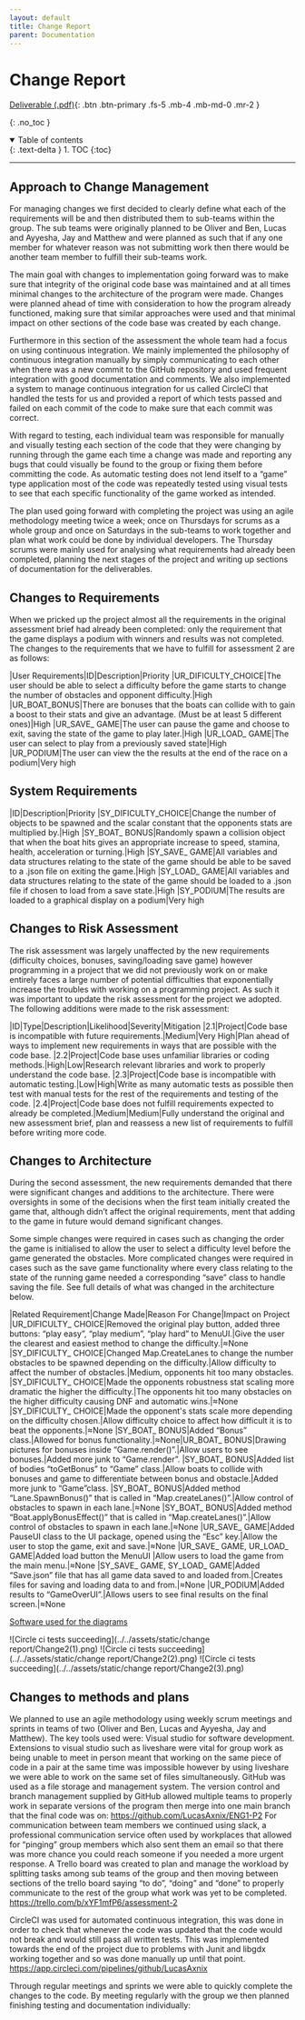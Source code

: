 ```yaml
---
layout: default
title: Change Report
parent: Documentation
---
```


# Change Report

[Deliverable (.pdf)](../../assets/deliverables/current/Change2.pdf){: .btn .btn-primary .fs-5 .mb-4 .mb-md-0 .mr-2 }

{: .no_toc }

<details open markdown="block">
  <summary>
    Table of contents
  </summary>
  {: .text-delta }
1. TOC
{:toc}
</details>

---

## Approach to Change Management

For managing changes we first decided to clearly define what each of the requirements will be and then distributed them to sub-teams within the group. The sub teams were originally planned to be Oliver and Ben, Lucas and Ayyesha, Jay and Matthew and were planned as such that if any one member for whatever reason was not submitting work then there would be another team member to fulfill their sub-teams work. 

The main goal with changes to implementation going forward was to make sure that integrity of the original code base was maintained and at all times minimal changes to the architecture of the program were made. Changes were planned ahead of time with consideration to how the program already functioned, making sure that similar approaches were used and that minimal impact on other sections of the code base was created by each change.

Furthermore in this section of the assessment the whole team had a focus on using continuous integration. We mainly implemented the philosophy of continuous integration manually by simply communicating to each other when there was a new commit to the GitHub repository and used frequent integration with good documentation and comments. We also implemented a system to manage continuous integration for us called CircleCI that handled the tests for us and provided a report of which tests passed and failed on each commit of the code to make sure that each commit was correct.

With regard to testing, each individual team was responsible for manually and visually testing each section of the code that they were changing by running through the game each time a change was made and reporting any bugs that could visually be found to the group or fixing them before committing the code. As automatic testing does not lend itself to a “game” type application most of the code was repeatedly tested using visual tests to see that each specific functionality of the game worked as intended.

The plan used going forward with completing the project was using an agile methodology meeting twice a week; once on Thursdays for scrums as a whole group and once on Saturdays in the sub-teams to work together and plan what work could be done by individual developers. The Thursday scrums were mainly used for analysing what requirements had already been completed, planning the next stages of the project and writing up sections of documentation for the deliverables.

## Changes to Requirements

When we pricked up the project almost all the requirements in the original assessment brief had already been completed: only the requirement that the game displays a podium with winners and results was not completed.
The changes to the requirements that we have to fulfill for assessment 2 are as follows:

|User Requirements|ID|Description|Priority
|UR_DIFICULTY_CHOICE|The user should be able to select a difficulty before the game starts to change the number of obstacles and opponent difficulty.|High
|UR_BOAT_BONUS|There are bonuses that the boats can collide with to gain a boost to their stats and give an advantage. (Must be at least 5 different ones)|High
|UR_SAVE_ GAME|The user can pause the game and choose to exit, saving the state of the game to play later.|High
|UR_LOAD_ GAME|The user can select to play from a previously saved state|High
|UR_PODIUM|The user can view the the results at the end of the race on a podium|Very high

## System Requirements

|ID|Description|Priority
|SY_DIFICULTY_CHOICE|Change the number of objects to be spawned and the scalar constant that the opponents stats are multiplied by.|High
|SY_BOAT_ BONUS|Randomly spawn a collision object that when the boat hits gives an appropriate increase to speed, stamina, health, acceleration or turning.|High
|SY_SAVE_ GAME|All variables and data structures relating to the state of the game should be able to be saved to a .json file on exiting the game.|High
|SY_LOAD_ GAME|All variables and data structures relating to the state of the game should be loaded to a .json file if chosen to load from a save state.|High
|SY_PODIUM|The results are loaded to a graphical display on a podium|Very high

## Changes to Risk Assessment
The risk assessment was largely unaffected by the new requirements (difficulty choices, bonuses, saving/loading save game) however programming in a project that we did not previously work on or make entirely faces a large number of potential difficulties that exponentially increase the troubles with working on a programming project. As such it was important to update the risk assessment for the project we adopted. The following additions were made to the risk assessment:


|ID|Type|Description|Likelihood|Severity|Mitigation
|2.1|Project|Code base is incompatible with future requirements.|Medium|Very High|Plan ahead of ways to implement new requirements in ways that are possible with the code base.
|2.2|Project|Code base uses unfamiliar libraries or coding methods.|High|Low|Research relevant libraries and work to properly understand the code base.
|2.3|Project|Code base is incompatible with automatic testing.|Low|High|Write as many automatic tests as possible then test with manual tests for the rest of the requirements and testing of the code.
|2.4|Project|Code base does not fulfill requirements expected to already be completed.|Medium|Medium|Fully understand the original and new assessment brief, plan and reassess a new list of requirements to fulfill before writing more code.

## Changes to Architecture

During the second assessment, the new requirements demanded that there were significant changes and additions to the architecture. There were oversights in some of the decisions when the first team initially created the game that, although didn’t affect the original requirements, ment that adding to the game in future would demand significant changes.

Some simple changes were required in cases such as changing the order the game is initialised to allow the user to select a difficulty level before the game generated the obstacles. More complicated changes were required in cases such as the save game functionality where every class relating to the state of the running game needed a corresponding “save” class to handle saving the file. See full details of what was changed in the architecture below.


|Related Requirement|Change Made|Reason For Change|Impact on Project
|UR_DIFICULTY_ CHOICE|Removed the original play button, added three buttons: “play easy”, “play medium”, “play hard” to MenuUI.|Give the user the clearest and easiest method to change the  difficulty.|≈None
|SY_DIFICULTY_ CHOICE|Changed Map.CreateLanes to change the number obstacles to be spawned depending on the difficulty.|Allow difficulty to affect the number of obstacles.|Medium, opponents hit too many obstacles.
|SY_DIFICULTY_ CHOICE|Made the opponents robustness stat scaling more dramatic the higher the difficulty.|The opponents hit too many obstacles on the higher difficulty causing DNF and automatic wins.|≈None
|SY_DIFICULTY_ CHOICE|Made the opponent's stats scale more depending on the difficulty chosen.|Allow difficulty choice to affect how difficult it is to beat the opponents.|≈None
|SY_BOAT_ BONUS|Added “Bonus” class.|Allowed for bonus functionality.|≈None|UR_BOAT_ BONUS|Drawing pictures for bonuses inside “Game.render()”.|Allow users to see bonuses.|Added more junk to “Game.render”.
|SY_BOAT_ BONUS|Added list of bodies “toGetBonus” to “Game” class.|Allow boats to collide with bonuses and game to differentiate between bonus and obstacle.|Added more junk to “Game”class.
|SY_BOAT_ BONUS|Added method “Lane.SpawnBonus()” that is called in “Map.createLanes()”.|Allow control of obstacles to spawn in each lane.|≈None
|SY_BOAT_ BONUS|Added method “Boat.applyBonusEffect()” that is called in “Map.createLanes()”.|Allow control of obstacles to spawn in each lane.|≈None
|UR_SAVE_ GAME|Added PauseUI class to the UI package, opened using the “Esc” key.|Allow the user to stop the game, exit and save.|≈None
|UR_SAVE_ GAME, UR_LOAD_ GAME|Added load button the MenuUI |Allow users to load the game from the main menu.|≈None
|SY_SAVE_ GAME, SY_LOAD_ GAME|Added “Save.json” file that has all game data saved to and loaded from.|Creates files for saving and loading data to and from.|≈None
|UR_PODIUM|Added results to “GameOverUI”.|Allows users to see final results on the final screen.|≈None

[Software used for the diagrams](https://lucid.app/lucidchart/327aa72e-c5e6-4d48-a9a0-48f7d7997d4e/edit?beaconFlowId=AE1DA4B650D41B78&page=0_0#?folder_id=home&browser=icon)

![Circle ci tests succeeding](../../assets/static/change report/Change2(1).png)
![Circle ci tests succeeding](../../assets/static/change report/Change2(2).png)
![Circle ci tests succeeding](../../assets/static/change report/Change2(3).png)

## Changes to methods and plans

We planned to use an agile methodology using weekly scrum meetings and sprints in teams of two (Oliver and Ben, Lucas and Ayyesha, Jay and Matthew). The key tools used were:
Visual studio for software development. Extensions to visual studio such as liveshare were vital for group work as being unable to meet in person meant that working on the same piece of code in a pair at the same time was impossible however by using liveshare we were able to work on the same set of files simultaneously.
GitHub was used as a file storage and management system. The version control and branch management supplied by GitHub allowed multiple teams to properly work in separate versions of the program then merge into one main branch that the final code was on: <https://github.com/LucasAxnix/ENG1-P2>
For communication between team members we continued using slack, a professional communication service often used by workplaces that allowed for “pinging” group members which also sent them an email so that there was more chance you could reach someone if you needed a more urgent response.
A Trello board was created to plan and manage the workload by splitting tasks among sub teams of the group and then moving between sections of the trello board saying “to do”, “doing” and “done” to properly communicate to the rest of the group what work was yet to be completed. <https://trello.com/b/xYF1mfP6/assessment-2>

CircleCI was used for automated continuous integration, this was done in order to check that whenever the code was updated that the code would not break and would still pass all written tests. This was implemented towards the end of the project due to problems with Junit  and libgdx working together and so was done manually up until that point.
<https://app.circleci.com/pipelines/github/LucasAxnix>

Through regular meetings and sprints we were able to quickly complete the changes to the code. By meeting regularly with the group we then planned finishing testing and documentation individually:
